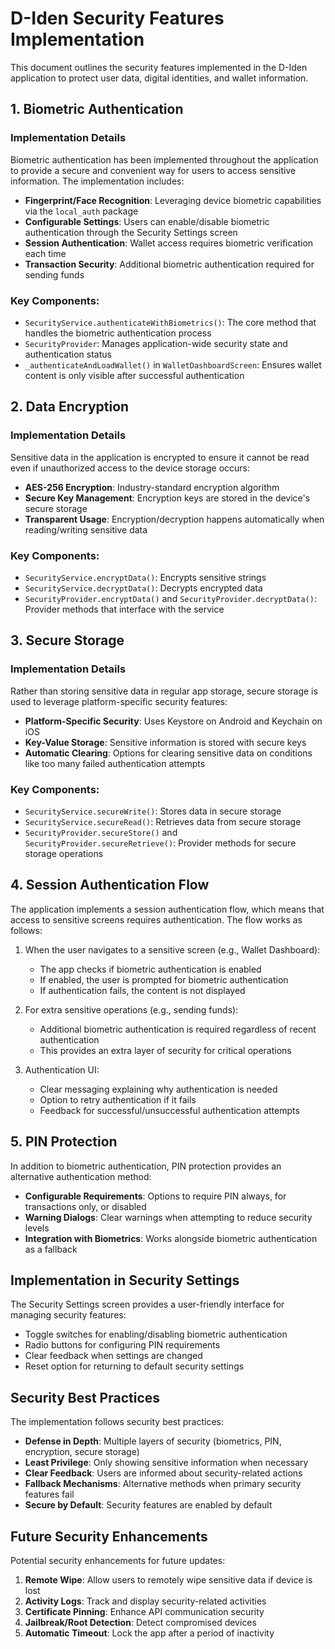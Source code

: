 # D-Iden Security Features Implementation

This document outlines the security features implemented in the D-Iden application to protect user data, digital identities, and wallet information.

## 1. Biometric Authentication

### Implementation Details

Biometric authentication has been implemented throughout the application to provide a secure and convenient way for users to access sensitive information. The implementation includes:

- **Fingerprint/Face Recognition**: Leveraging device biometric capabilities via the `local_auth` package
- **Configurable Settings**: Users can enable/disable biometric authentication through the Security Settings screen
- **Session Authentication**: Wallet access requires biometric verification each time
- **Transaction Security**: Additional biometric authentication required for sending funds

### Key Components:

- `SecurityService.authenticateWithBiometrics()`: The core method that handles the biometric authentication process
- `SecurityProvider`: Manages application-wide security state and authentication status
- `_authenticateAndLoadWallet()` in `WalletDashboardScreen`: Ensures wallet content is only visible after successful authentication

## 2. Data Encryption

### Implementation Details

Sensitive data in the application is encrypted to ensure it cannot be read even if unauthorized access to the device storage occurs:

- **AES-256 Encryption**: Industry-standard encryption algorithm
- **Secure Key Management**: Encryption keys are stored in the device's secure storage
- **Transparent Usage**: Encryption/decryption happens automatically when reading/writing sensitive data

### Key Components:

- `SecurityService.encryptData()`: Encrypts sensitive strings
- `SecurityService.decryptData()`: Decrypts encrypted data
- `SecurityProvider.encryptData()` and `SecurityProvider.decryptData()`: Provider methods that interface with the service

## 3. Secure Storage

### Implementation Details

Rather than storing sensitive data in regular app storage, secure storage is used to leverage platform-specific security features:

- **Platform-Specific Security**: Uses Keystore on Android and Keychain on iOS
- **Key-Value Storage**: Sensitive information is stored with secure keys
- **Automatic Clearing**: Options for clearing sensitive data on conditions like too many failed authentication attempts

### Key Components:

- `SecurityService.secureWrite()`: Stores data in secure storage
- `SecurityService.secureRead()`: Retrieves data from secure storage
- `SecurityProvider.secureStore()` and `SecurityProvider.secureRetrieve()`: Provider methods for secure storage operations

## 4. Session Authentication Flow

The application implements a session authentication flow, which means that access to sensitive screens requires authentication. The flow works as follows:

1. When the user navigates to a sensitive screen (e.g., Wallet Dashboard):
   - The app checks if biometric authentication is enabled
   - If enabled, the user is prompted for biometric authentication
   - If authentication fails, the content is not displayed

2. For extra sensitive operations (e.g., sending funds):
   - Additional biometric authentication is required regardless of recent authentication
   - This provides an extra layer of security for critical operations

3. Authentication UI:
   - Clear messaging explaining why authentication is needed
   - Option to retry authentication if it fails
   - Feedback for successful/unsuccessful authentication attempts

## 5. PIN Protection

In addition to biometric authentication, PIN protection provides an alternative authentication method:

- **Configurable Requirements**: Options to require PIN always, for transactions only, or disabled
- **Warning Dialogs**: Clear warnings when attempting to reduce security levels
- **Integration with Biometrics**: Works alongside biometric authentication as a fallback

## Implementation in Security Settings

The Security Settings screen provides a user-friendly interface for managing security features:

- Toggle switches for enabling/disabling biometric authentication
- Radio buttons for configuring PIN requirements
- Clear feedback when settings are changed
- Reset option for returning to default security settings

## Security Best Practices

The implementation follows security best practices:

- **Defense in Depth**: Multiple layers of security (biometrics, PIN, encryption, secure storage)
- **Least Privilege**: Only showing sensitive information when necessary
- **Clear Feedback**: Users are informed about security-related actions
- **Fallback Mechanisms**: Alternative methods when primary security features fail
- **Secure by Default**: Security features are enabled by default

## Future Security Enhancements

Potential security enhancements for future updates:

1. **Remote Wipe**: Allow users to remotely wipe sensitive data if device is lost
2. **Activity Logs**: Track and display security-related activities
3. **Certificate Pinning**: Enhance API communication security
4. **Jailbreak/Root Detection**: Detect compromised devices
5. **Automatic Timeout**: Lock the app after a period of inactivity

